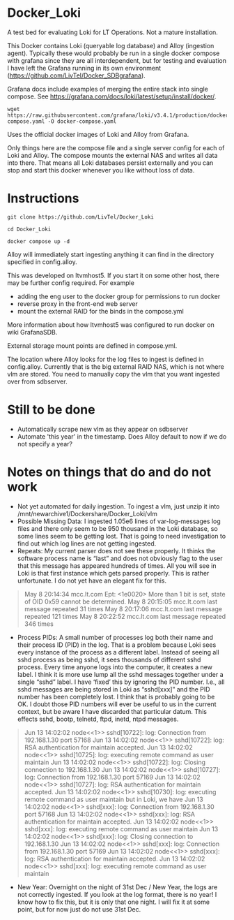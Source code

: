 # Docker_Loki

A test bed for evaluating Loki for LT Operations. Not a mature installation.

This Docker contains Loki (queryable log database) and Alloy (ingestion agent). Typically these would probably be run in a single docker compose with grafana since they are all interdependent, but for testing and evaluation I have left the Grafana running in its own environment (https://github.com/LivTel/Docker_SDBgrafana).

Grafana docs include examples of merging the entire stack into single compose. See https://grafana.com/docs/loki/latest/setup/install/docker/.
```
wget https://raw.githubusercontent.com/grafana/loki/v3.4.1/production/docker-compose.yaml -O docker-compose.yaml
```

Uses the official docker images of Loki and Alloy from Grafana.

Only things here are the compose file and a single server config for each of Loki and Alloy. The compose mounts the external NAS and writes all data into there. That means all Loki databases persist externally and you can stop and start this docker whenever you like without loss of data.


# Instructions

``git clone https://github.com/LivTel/Docker_Loki``

``cd Docker_Loki``

``docker compose up -d``


Alloy will immediately start ingesting anything it can find in the directory specified in config.alloy.

This was developed on ltvmhost5. If you start it on some other host, there may be further config required.
For example
* adding the eng user to the docker group for permissions to run docker
* reverse proxy in the front-end web server
* mount the external RAID for the binds in the compose.yml

More information about how ltvmhost5 was configured to run docker on wiki GrafanaSDB.

External storage mount points are defined in compose.yml.

The location where Alloy looks for the log files to ingest is defined in config.alloy. Currently that is the big external RAID NAS, which is not where vlm are stored. You need to manually copy the vlm that you want ingested over from sdbserver.

# Still to be done
* Automatically scrape new vlm as they appear on sdbserver
* Automate 'this year' in the timestamp. Does Alloy default to now if we do not specify a year?


# Notes on things that do and do not work
* Not yet automated for daily ingestion. To ingest a vlm, just unzip it into /mnt/newarchive1/Dockershare/Docker_Loki/vlm
* Possible Missing Data: I ingested 1.05e6 lines of var-log-messages log files and there only seem to be 950 thousand in the Loki database, so some lines seem to be getting lost. That is going to need investigation to find out which log lines are not getting ingested.
* Repeats: My current parser does not see these properly. It thinks the software process name is “last” and does not obviously flag to the user that this message has appeared hundreds of times. All you will see in Loki is that first instance which gets parsed properly. This is rather unfortunate. I do not yet have an elegant fix for this.
> May  8 20:14:34 mcc.lt.com Ept: <1e0020> More than 1 bit is set, state of OID 0x59 cannot be determined.
> May  8 20:15:05 mcc.lt.com last message repeated 31 times
> May  8 20:17:06 mcc.lt.com last message repeated 121 times
> May  8 20:22:52 mcc.lt.com last message repeated 346 times            
* Process PIDs: A small number of processes log both their name and their process ID (PID) in the log. That is a problem because Loki sees every instance of the process as a different label. Instead of seeing all sshd process as being sshd, it sees thousands of different sshd process. Every time anyone logs into the computer, it creates a new label. I think it is more use lump all the sshd messages together under a single “sshd” label. I have ‘fixed’ this by ignoring the PID number. I.e., all sshd messages are being stored in Loki as “sshd[xxx]” and the PID number has been completely lost. I think that is probably going to be OK. I doubt those PID numbers will ever be useful to us in the current context, but be aware I have discarded that particular datum. This effects sshd, bootp, telnetd, ftpd, inetd, ntpd messages.
> Jun 13 14:02:02 node<<1>> sshd[10722]: log: Connection from 192.168.1.30 port 57168
> Jun 13 14:02:02 node<<1>> sshd[10722]: log: RSA authentication for maintain accepted.
> Jun 13 14:02:02 node<<1>> sshd[10725]: log: executing remote command as user maintain
> Jun 13 14:02:02 node<<1>> sshd[10722]: log: Closing connection to 192.168.1.30
> Jun 13 14:02:02 node<<1>> sshd[10727]: log: Connection from 192.168.1.30 port 57169
> Jun 13 14:02:02 node<<1>> sshd[10727]: log: RSA authentication for maintain accepted.
> Jun 13 14:02:02 node<<1>> sshd[10730]: log: executing remote command as user maintain
but in Loki, we have
> Jun 13 14:02:02 node<<1>> sshd[xxx]: log: Connection from 192.168.1.30 port 57168
> Jun 13 14:02:02 node<<1>> sshd[xxx]: log: RSA authentication for maintain accepted.
> Jun 13 14:02:02 node<<1>> sshd[xxx]: log: executing remote command as user maintain
> Jun 13 14:02:02 node<<1>> sshd[xxx]: log: Closing connection to 192.168.1.30
> Jun 13 14:02:02 node<<1>> sshd[xxx]: log: Connection from 192.168.1.30 port 57169
> Jun 13 14:02:02 node<<1>> sshd[xxx]: log: RSA authentication for maintain accepted.
> Jun 13 14:02:02 node<<1>> sshd[xxx]: log: executing remote command as user maintain
* New Year: Overnight on the night of 31st Dec / New Year, the logs are not correctly ingested. If you look at the log format, there is no year! I know how to fix this, but it is only that one night. I will fix it at some point, but for now just do not use 31st Dec.
